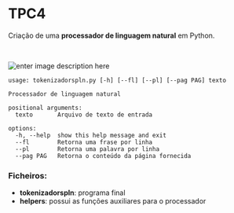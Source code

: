 # TPC4

Criação de uma **processador de linguagem natural** em Python.

<br>


![enter image description here](https://raw.githubusercontent.com/henriqueparola/spln-2223/main/TPC4/images/banner.png)

```
usage: tokenizadorspln.py [-h] [--fl] [--pl] [--pag PAG] texto

Processador de linguagem natural

positional arguments:
  texto       Arquivo de texto de entrada

options:
  -h, --help  show this help message and exit
  --fl        Retorna uma frase por linha
  --pl        Retorna uma palavra por linha
  --pag PAG   Retorna o conteúdo da página fornecida
```

### Ficheiros:
* **tokenizadorspln**: programa final
* **helpers**: possui as funções auxiliares para o processador


